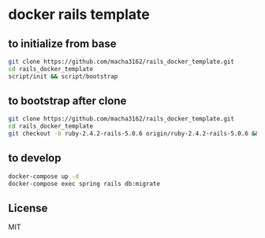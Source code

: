 # docker rails template

## to initialize from base

```bash
git clone https://github.com/macha3162/rails_docker_template.git
cd rails_docker_template
script/init && script/bootstrap
```

## to bootstrap after clone

```bash
git clone https://github.com/macha3162/rails_docker_template.git
cd rails_docker_template
git checkout -b ruby-2.4.2-rails-5.0.6 origin/ruby-2.4.2-rails-5.0.6 && script/bootstrap
```

## to develop

```bash
docker-compose up -d
docker-compose exec spring rails db:migrate
```

## License

MIT
